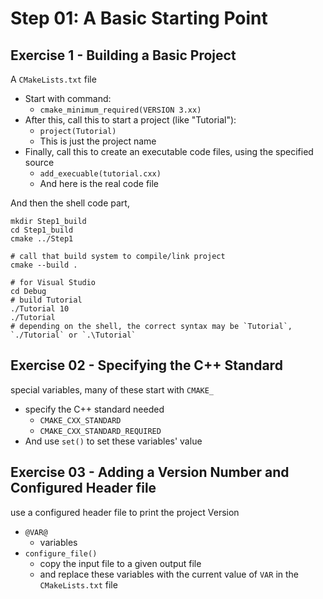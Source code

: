 
# Step 01: A Basic Starting Point

## Exercise 1 - Building a Basic Project

A `CMakeLists.txt` file

- Start with command:
  - `cmake_minimum_required(VERSION 3.xx)`
- After this, call this to start a project (like "Tutorial"):
  - `project(Tutorial)`
  - This is just the project name
- Finally, call this to create an executable code files, using the specified source
  - `add_execuable(tutorial.cxx)`
  - And here is the real code file

And then the shell code part,

```shell
mkdir Step1_build
cd Step1_build
cmake ../Step1

# call that build system to compile/link project
cmake --build .

# for Visual Studio
cd Debug
# build Tutorial
./Tutorial 10
./Tutorial
# depending on the shell, the correct syntax may be `Tutorial`, `./Tutorial` or `.\Tutorial`
```

## Exercise 02 - Specifying the C++ Standard

special variables, many of these start with `CMAKE_`

- specify the C++ standard needed
  - `CMAKE_CXX_STANDARD`
  - `CMAKE_CXX_STANDARD_REQUIRED`
- And use `set()` to set these variables' value

## Exercise 03 - Adding a Version Number and Configured Header file

use a configured header file to print the project Version
- `@VAR@`
  - variables
- `configure_file()`
  - copy the input file to a given output file
  - and replace these variables with the current value of `VAR` in the `CMakeLists.txt` file



